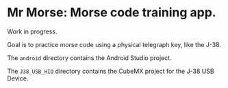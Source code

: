 # Mr Morse: Morse code training app.

Work in progress.

Goal is to practice morse code using a physical telegraph key, like the J-38.

The `android` directory contains the Android Studio project.

The `J38_USB_HID` directory contains the CubeMX project for the J-38 USB Device.
